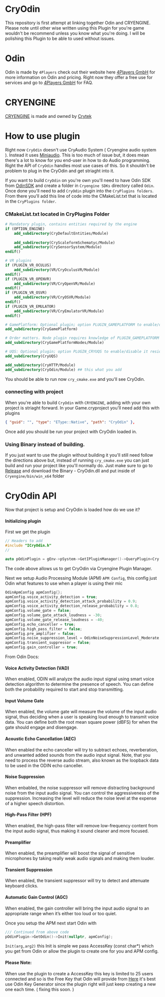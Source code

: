 # CryOdin
This repository is first attempt at linking together Odin and CRYENGINE. Please note until other wise written 
using this Plugin for you're game wouldn't be recommend unless you know what you're doing. I will be polishing this 
Plugin to be able to used without issues.

# Odin 
 Odin is made by `4Players` check out their website here [4Players GmbH](https://www.4players.io/) for more information on Odin and pricing.
 Right now they offer a free use for services and go to [4Players GmbH](https://www.4players.io/odin/faq/) for FAQ.

 # CRYENGINE 
 [CRYENGINE](https://www.cryengine.com/) is made and owned by [Crytek](https://www.crytek.com/) 


# How to use plugin 

Right now `CryOdin` doesn't use CryAudio System ( Cryengine audio system ). Instead it uses [Miniaudio](https://miniaud.io/index.html). This is too much of issue but, it does mean there's a lot to know for you end-user in how to do Audio programming. Right the API of `CryOdin` handles most use cases of this. So it shouldn't be problem to plug in the CryOdin and get striaght into it.

If you want to build `CryOdin` on you're own you'll need to have Odin SDK from [OdinSDK](https://github.com/4Players/odin-sdk) and create a folder in `Cryengine SDKs` directory called  `Odin`. Once done you'll need to add `CryOdin` plugin into the `CryPlugins folders`. From there you'll add this line of code into the CMakeList.txt that is located in the `CryPlugins folder`.

### CMakeList.txt located in CryPlugins Folder 
```CMake
# Mandatory plugin, contains entities required by the engine
if (OPTION_ENGINE)
	add_subdirectory(CryDefaultEntities/Module)
	
	add_subdirectory(CryScaleformSchematyc/Module)
	add_subdirectory(CrySensorSystem/Module)
endif()

# VR plugins
if (PLUGIN_VR_OCULUS)
	add_subdirectory(VR/CryOculusVR/Module)
endif()
if (PLUGIN_VR_OPENVR)	
	add_subdirectory(VR/CryOpenVR/Module)
endif()	
if (PLUGIN_VR_OSVR)	
	add_subdirectory(VR/CryOSVR/Module)
endif()
if (PLUGIN_VR_EMULATOR)
	add_subdirectory(VR/CryEmulatorVR/Module)
endif()

# GamePlatform: Optional plugin; option PLUGIN_GAMEPLATFORM to enable/disable it resides in its own sub directory
add_subdirectory(CryGamePlatform)

# Order matters. Node plugin requires knowledge of PLUGIN_GAMEPLATFORM option defined above
add_subdirectory(CryGamePlatformNodes/Module)

# UQS: Optional plugin; option PLUGIN_CRYUQS to enable/disable it resides in its own sub directory
add_subdirectory(CryUQS)

add_subdirectory(CryHTTP/Module)
add_subdirectory(CryOdin/Module) ## this what you add 
```
You should be able to run now `cry_cmake.exe` and you'll see CryOdin.

### connecting with project

When you're able to build `CryOdin` with `CRYENGINE`, adding with your own project is striaght forward. In your Game.cryproject you'll need add this with plugins 
```json
{ "guid": "", "type": "EType::Native", "path": "CryOdin" },
``` 
Once add you should be run your project with CryOdin loaded in.

### Using Binary instead of building.
If you just want to use the plugin without building it you'll still need follow the directions above but, instead of running `cry_cmake.exe` you can just build and run your project like you'll normally do. Just make sure to go to [Release](https://github.com/VonBismarck1986/CryOdin/releases/tag/0.0.1) and download the Binary - CryOdin.dll and put inside of `Cryengine/bin/win_x64` folder



# CryOdin API
Now that project is setup and CryOdin is loaded how do we use it? 

#### Initializing plugin
First we get the plugin
```c++
// Headers to add
#include "ICryOdin.h"
//

auto pOdinPlugin = gEnv->pSystem->GetIPluginManager()->QueryPlugin<Cry::Odin::ICryOdinPlugin>();
```
The code above allows us to get CryOdin via Cryengine Plugin Manager.

Next we setup Audio Processing Module (APM) `APM Config`, this config just Odin what features to use when a player is using their mic
```c++
OdinApmConfig apmConfig{};
apmConfig.voice_activity_detection = true;
apmConfig.voice_activity_detection_attack_probability = 0.9;
apmConfig.voice_activity_detection_release_probability = 0.8;
apmConfig.volume_gate = false;
apmConfig.volume_gate_attack_loudness = -30;
apmConfig.volume_gate_release_loudness = -40;
apmConfig.echo_canceller = true;
apmConfig.high_pass_filter = false;
apmConfig.pre_amplifier = false;
apmConfig.noise_suppression_level = OdinNoiseSuppressionLevel_Moderate;
apmConfig.transient_suppressor = false;
apmConfig.gain_controller = true;
```
From Odin Docs:

#### Voice Activity Detection (VAD)
When enabled, ODIN will analyze the audio input signal using smart voice detection algorithm to determine the presence of speech. You can define both the probability required to start and stop transmitting.

#### Input Volume Gate
When enabled, the volume gate will measure the volume of the input audio signal, thus deciding when a user is speaking loud enough to transmit voice data. You can define both the root mean square power (dBFS) for when the gate should engage and disengage.

#### Acoustic Echo Cancellation (AEC)
When enabled the echo canceller will try to subtract echoes, reverberation, and unwanted added sounds from the audio input signal. Note, that you need to process the reverse audio stream, also known as the loopback data to be used in the ODIN echo canceller.

#### Noise Suppression
When enbabled, the noise suppressor will remove distracting background noise from the input audio signal. You can control the aggressiveness of the suppression. Increasing the level will reduce the noise level at the expense of a higher speech distortion.

#### High-Pass Filter (HPF)
When enabled, the high-pass filter will remove low-frequency content from the input audio signal, thus making it sound cleaner and more focused.

#### Preamplifier
When enabled, the preamplifier will boost the signal of sensitive microphones by taking really weak audio signals and making them louder.

#### Transient Suppression
When enabled, the transient suppressor will try to detect and attenuate keyboard clicks.

#### Automatic Gain Control (AGC)
When enabled, the gain controller will bring the input audio signal to an appropriate range when it’s either too loud or too quiet.

Once you setup the APM next start Odin with
```c++
/// Continued from above code
pOdinPlugin->GetOdin()->Init(nullptr, apmConfig);
```
`Init(arg,arg2)` this Init is simple we pass AccessKey (const char*) which you get from Odin or allow the plugin to create one for you and APM config.
#### Please Note:
When use the plugin to create a AccessKey this key is limited to 25 users connected and so is the Free Key that Odin will provide from [Here](https://www.4players.io/odin/introduction/access-keys/) it's best use Odin Key Generator since the plugin right will just keep creating a new one each time. ( fixing this soon. )